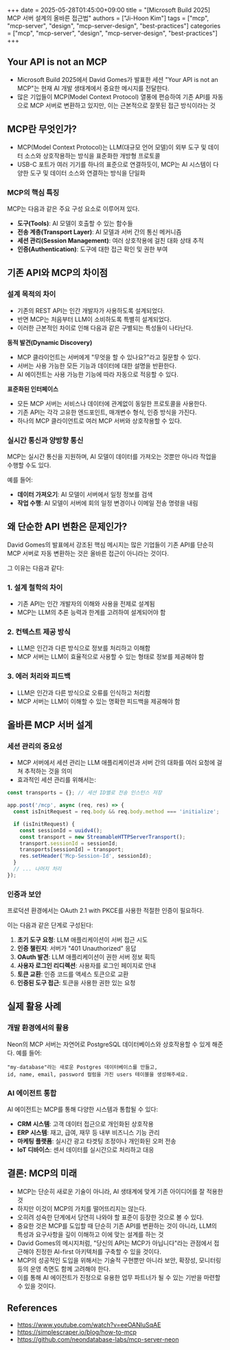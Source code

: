 +++
date = 2025-05-28T01:45:00+09:00
title = "[Microsoft Build 2025] MCP 서버 설계의 올바른 접근법"
authors = ["Ji-Hoon Kim"]
tags = ["mcp", "mcp-server", "design", "mcp-server-design", "best-practices"]
categories = ["mcp", "mcp-server", "design", "mcp-server-design", "best-practices"]
+++

## Your API is not an MCP

- Microsoft Build 2025에서 David Gomes가 발표한 세션 "Your API is not an MCP"는 현재 AI 개발 생태계에서 중요한 메시지를 전달한다.
- 많은 기업들이 MCP(Model Context Protocol) 열풍에 편승하여 기존 API를 자동으로 MCP 서버로 변환하고 있지만, 이는 근본적으로 잘못된 접근 방식이라는 것

## MCP란 무엇인가?

- MCP(Model Context Protocol)는 LLM(대규모 언어 모델)이 외부 도구 및 데이터 소스와 상호작용하는 방식을 표준화한 개방형 프로토콜
- USB-C 포트가 여러 기기를 하나의 표준으로 연결하듯이, MCP는 AI 시스템이 다양한 도구 및 데이터 소스와 연결하는 방식을 단일화

### MCP의 핵심 특징

MCP는 다음과 같은 주요 구성 요소로 이루어져 있다.

- **도구(Tools)**: AI 모델이 호출할 수 있는 함수들
- **전송 계층(Transport Layer)**: AI 모델과 서버 간의 통신 메커니즘
- **세션 관리(Session Management)**: 여러 상호작용에 걸친 대화 상태 추적
- **인증(Authentication)**: 도구에 대한 접근 확인 및 권한 부여

## 기존 API와 MCP의 차이점

### 설계 목적의 차이

- 기존의 REST API는 인간 개발자가 사용하도록 설계되었다.
- 반면 MCP는 처음부터 LLM이 소비하도록 특별히 설계되었다.
- 이러한 근본적인 차이로 인해 다음과 같은 구별되는 특성들이 나타난다.

**동적 발견(Dynamic Discovery)**

- MCP 클라이언트는 서버에게 "무엇을 할 수 있나요?"라고 질문할 수 있다.
- 서버는 사용 가능한 모든 기능과 데이터에 대한 설명을 반환한다.
- AI 에이전트는 사용 가능한 기능에 따라 자동으로 적응할 수 있다.

**표준화된 인터페이스**

- 모든 MCP 서버는 서비스나 데이터에 관계없이 동일한 프로토콜을 사용한다.
- 기존 API는 각각 고유한 엔드포인트, 매개변수 형식, 인증 방식을 가진다.
- 하나의 MCP 클라이언트로 여러 MCP 서버와 상호작용할 수 있다.

### 실시간 통신과 양방향 통신

MCP는 실시간 통신을 지원하며, AI 모델이 데이터를 가져오는 것뿐만 아니라 작업을 수행할 수도 있다.

예를 들어:

- **데이터 가져오기**: AI 모델이 서버에서 일정 정보를 검색
- **작업 수행**: AI 모델이 서버에 회의 일정 변경이나 이메일 전송 명령을 내림

## 왜 단순한 API 변환은 문제인가?

David Gomes의 발표에서 강조된 핵심 메시지는 많은 기업들이 기존 API를 단순히 MCP 서버로 자동 변환하는 것은 올바른 접근이 아니라는 것이다.

그 이유는 다음과 같다:

### 1. 설계 철학의 차이

- 기존 API는 인간 개발자의 이해와 사용을 전제로 설계됨
- MCP는 LLM의 추론 능력과 한계를 고려하여 설계되어야 함

### 2. 컨텍스트 제공 방식

- LLM은 인간과 다른 방식으로 정보를 처리하고 이해함
- MCP 서버는 LLM이 효율적으로 사용할 수 있는 형태로 정보를 제공해야 함

### 3. 에러 처리와 피드백

- LLM은 인간과 다른 방식으로 오류를 인식하고 처리함
- MCP 서버는 LLM이 이해할 수 있는 명확한 피드백을 제공해야 함

## 올바른 MCP 서버 설계

### 세션 관리의 중요성

- MCP 서버에서 세션 관리는 LLM 애플리케이션과 서버 간의 대화를 여러 요청에 걸쳐 추적하는 것을 의미
- 효과적인 세션 관리를 위해서는:

```jsx
const transports = {}; // 세션 ID별로 전송 인스턴스 저장

app.post('/mcp', async (req, res) => {
  const isInitRequest = req.body && req.body.method === 'initialize';

  if (isInitRequest) {
    const sessionId = uuidv4();
    const transport = new StreamableHTTPServerTransport();
    transport.sessionId = sessionId;
    transports[sessionId] = transport;
    res.setHeader('Mcp-Session-Id', sessionId);
  }
  // ... 나머지 처리
});
```

### 인증과 보안

프로덕션 환경에서는 OAuth 2.1 with PKCE를 사용한 적절한 인증이 필요하다.

이는 다음과 같은 단계로 구성된다:

1. **초기 도구 요청**: LLM 애플리케이션이 서버 접근 시도
2. **인증 챌린지**: 서버가 "401 Unauthorized" 응답
3. **OAuth 발견**: LLM 애플리케이션이 권한 서버 정보 획득
4. **사용자 로그인 리디렉션**: 사용자를 로그인 페이지로 안내
5. **토큰 교환**: 인증 코드를 액세스 토큰으로 교환
6. **인증된 도구 접근**: 토큰을 사용한 권한 있는 요청

## 실제 활용 사례

### 개발 환경에서의 활용

Neon의 MCP 서버는 자연어로 PostgreSQL 데이터베이스와 상호작용할 수 있게 해준다. 예를 들어:

```text
"my-database"라는 새로운 Postgres 데이터베이스를 만들고,
id, name, email, password 컬럼을 가진 users 테이블을 생성해주세요.
```

### AI 에이전트 통합

AI 에이전트는 MCP를 통해 다양한 시스템과 통합될 수 있다:

- **CRM 시스템**: 고객 데이터 접근으로 개인화된 상호작용
- **ERP 시스템**: 재고, 급여, 재무 등 내부 비즈니스 기능 관리
- **마케팅 플랫폼**: 실시간 광고 타겟팅 조정이나 개인화된 오퍼 전송
- **IoT 디바이스**: 센서 데이터를 실시간으로 처리하고 대응

## 결론: MCP의 미래

- MCP는 단순히 새로운 기술이 아니라, AI 생태계에 맞게 기존 아이디어를 잘 적용한 것
- 하지만 이것이 MCP의 가치를 떨어뜨리지는 않는다.
- 오히려 성숙한 단계에서 당연히 나와야 할 표준이 등장한 것으로 볼 수 있다.
- 중요한 것은 MCP를 도입할 때 단순히 기존 API를 변환하는 것이 아니라, LLM의 특성과 요구사항을 깊이 이해하고 이에 맞는 설계를 하는 것
- David Gomes의 메시지처럼, "당신의 API는 MCP가 아닙니다"라는 관점에서 접근해야 진정한 AI-first 아키텍처를 구축할 수 있을 것이다.
- MCP의 성공적인 도입을 위해서는 기술적 구현뿐만 아니라 보안, 확장성, 모니터링 등의 운영 측면도 함께 고려해야 한다.
- 이를 통해 AI 에이전트가 진정으로 유용한 업무 파트너가 될 수 있는 기반을 마련할 수 있을 것이다.

## References

- https://www.youtube.com/watch?v=eeOANluSqAE
- https://simplescraper.io/blog/how-to-mcp
- https://github.com/neondatabase-labs/mcp-server-neon
